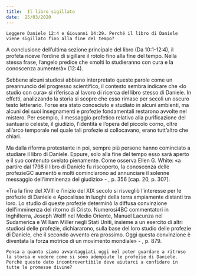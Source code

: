 ```yaml
---
title:  Il libro sigillato
date:  25/03/2020
---
```


`Leggere Daniele 12:4 e Giovanni 14:29. Perché il libro di Daniele viene sigillato fino alla fine del tempo?`

A conclusione dell’ultima sezione principale del libro (Da 10:1-12:4), il profeta riceve l’ordine di sigillare il rotolo fino alla fine del tempo. Nella stessa frase, l’angelo predice che «molti lo studieranno con cura e la conoscenza aumenterà» (12:4).

Sebbene alcuni studiosi abbiano interpretato queste parole come un preannuncio del progresso scientifico, il contesto sembra indicare che «lo studio con cura» si riferisca al lavoro di ricerca del libro stesso di Daniele. In effetti, analizzando la storia si scopre che esso rimase per secoli un oscuro testo letterario. Forse era stato conosciuto e studiato in alcuni ambienti, ma alcuni dei suoi insegnamenti e profezie fondamentali restarono avvolte nel mistero. Per esempio, il messaggio profetico relativo alla purificazione del santuario celeste, il giudizio, l’identità e l’opera del piccolo corno, oltre all’arco temporale nel quale tali profezie si collocavano, erano tutt’altro che chiari.

Ma dalla riforma protestante in poi, sempre più persone hanno cominciato a studiare il libro di Daniele. Eppure, solo alla fine del tempo esso sarà aperto e il suo contenuto svelato pienamente. Come osserva Ellen G. White: «a partire dal 1798 il libro di Daniele fu riscoperto, la conoscenza delle profezieGC aumentò e molti cominciarono ad annunciare il solenne messaggio dell’imminenza del giudizio» - , p. 356 [cap. 20, p. 307].

«Tra la fine del XVIII e l’inizio del XIX secolo si risvegliò l’interesse per le profezie di Daniele e Apocalisse in luoghi della terra ampiamente distanti tra loro. Lo studio di queste profezie determinò la diffusa convinzione dell’imminenza del ritorno di Cristo. Numerosi4BC commentatori in Inghilterra, Joseph Wolff nel Medio Oriente, Manuel Lacunza nel Sudamerica e William Miller negli Stati Uniti, insieme a un esercito di altri studiosi delle profezie, dichiararono, sulla base del loro studio delle profezie di Daniele, che il secondo avvento era prossimo. Oggi questa convinzione è diventata la forza motrice di un movimento mondiale» - , p. 879.

`Pensa a quanto siamo avvantaggiati oggi nel poter guardare a ritroso la storia e vedere come si sono adempiute le profezie di Daniele. Perché questo dato incontrovertibile deve aiutarci a confidare in tutte le promesse divine?`
